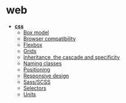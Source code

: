 <!-- this entire file is auto-generated -->

# web

<!-- optional markdown-notes-tree directory description starts here -->

<!-- optional markdown-notes-tree directory description ends here -->

-   [**css**](css/README.md)
    -   [Box model](css/Box-model.md)
    -   [Browser compatibility](css/Browser-compatibility.md)
    -   [Flexbox](css/Flexbox.md)
    -   [Grids](css/Grids.md)
    -   [Inheritance, the cascade and specificity](css/Inheritance-cascade-specificity.md)
    -   [Naming classes](css/Naming-classes.md)
    -   [Positioning](css/Positioning.md)
    -   [Responsive design](css/Responsive-design.md)
    -   [Sass/SCSS](css/Sass-SCSS.md)
    -   [Selectors](css/Selectors.md)
    -   [Units](css/Units.md)
